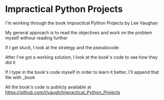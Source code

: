 # Impractical Python Projects

I'm working through the book Impractical Python Projects by Lee Vaughan


My general approach is to read the objectives and work on the problem myself without reading further

If I get stuck, I look at the strategy and the pseudocode

After I've got a working solution, I look at the book's code to see how they did it

If I type in the book's code myself in order to learn it better, I'll append that file with \_book


All the book's code is publicly available at
https://github.com/rlvaugh/Impractical_Python_Projects
